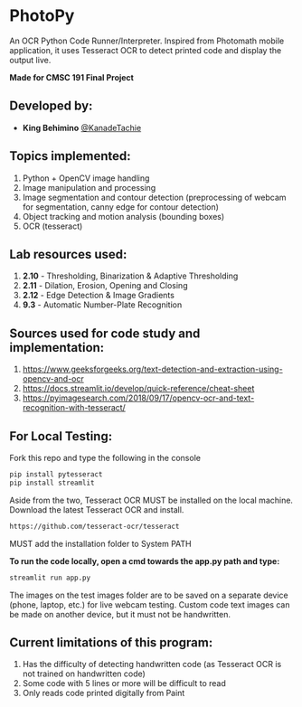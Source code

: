 # PhotoPy
An OCR Python Code Runner/Interpreter. Inspired from Photomath mobile application, it uses Tesseract OCR to detect printed code and display the output live.

**Made for CMSC 191 Final Project**
## Developed by:
* **King Behimino** [@KanadeTachie](https://github.com/KanadeTachie)

## Topics implemented:
1. Python + OpenCV image handling
2. Image manipulation and processing
3. Image segmentation and contour detection (preprocessing of webcam for segmentation, canny edge for contour detection)
4. Object tracking and motion analysis (bounding boxes)
5. OCR (tesseract)

## Lab resources used:
1. **2.10** - Thresholding, Binarization & Adaptive Thresholding
2. **2.11** - Dilation, Erosion, Opening and Closing
3. **2.12** - Edge Detection & Image Gradients
4. **9.3** - Automatic Number-Plate Recognition


## Sources used for code study and implementation: 
1. https://www.geeksforgeeks.org/text-detection-and-extraction-using-opencv-and-ocr
2. https://docs.streamlit.io/develop/quick-reference/cheat-sheet
3. https://pyimagesearch.com/2018/09/17/opencv-ocr-and-text-recognition-with-tesseract/

## For Local Testing:
Fork this repo and type the following in the console
```bash
pip install pytesseract
pip install streamlit
```
Aside from the two, Tesseract OCR MUST be installed on the local machine.
Download the latest Tesseract OCR and install.
```bash
https://github.com/tesseract-ocr/tesseract
```
MUST add the installation folder to System PATH

 **To run the code locally, open a cmd towards the app.py path and type:**
 ```bash
streamlit run app.py
```
The images on the test images folder are to be saved on a separate device (phone, laptop, etc.) for live webcam testing.
Custom code text images can be made on another device, but it must not be handwritten.

## Current limitations of this program:
1. Has the difficulty of detecting handwritten code (as Tesseract OCR is not trained on handwritten code)
2. Some code with 5 lines or more will be difficult to read
3. Only reads code printed digitally from Paint
